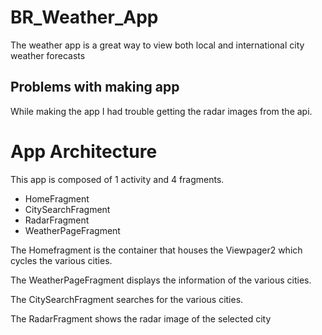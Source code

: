 # BR_Weather_App
The weather app is a great way to view both local and international city weather forecasts

## Problems with making app

While making the app I had trouble getting the radar images from the api.

# App Architecture
This app is composed of 1 activity and 4 fragments.

- HomeFragment
- CitySearchFragment
- RadarFragment
- WeatherPageFragment

The Homefragment is the container that houses the Viewpager2 which cycles the various cities.

The WeatherPageFragment displays the information of the various cities.

The CitySearchFragment searches for the various cities.

The RadarFragment shows the radar image of the selected city
